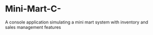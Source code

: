 # Mini-Mart-C-
A console application simulating a mini mart system with inventory and sales management features
